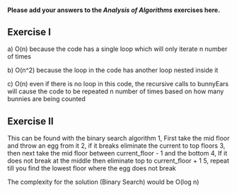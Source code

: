 #### Please add your answers to the ***Analysis of  Algorithms*** exercises here.

## Exercise I

a) O(n) because the code has a single loop which will only iterate n number of times


b) O(n^2) because the loop in the code has another loop nested inside it


c) O(n) even if there is no loop in this code, the recursive calls to bunnyEars will cause the code to be repeated n number of times based on how many bunnies are being counted


## Exercise II
This can be found with the binary search algorithm
1, First take the mid floor and throw an egg from it
2, if it breaks eliminate the current to top floors
3, then next take the mid floor between current_floor - 1 and the bottom
4, If it does not break at the middle then eliminate top to current_floor + 1
5, repeat till you find the lowest floor where the egg does not break

The complexity for the solution (Binary Search) would be O(log n)
